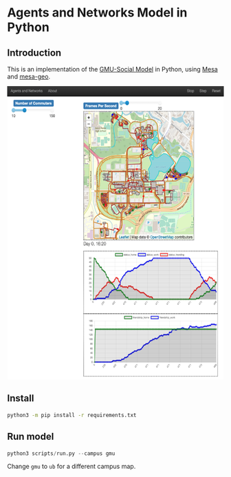 Agents and Networks Model in Python
==============================

## Introduction

This is an implementation of the [GMU-Social Model](https://github.com/abmgis/abmgis/blob/master/Chapter08-Networks/Models/GMU-Social/README.md) in Python, using [Mesa](https://github.com/projectmesa/mesa) and [mesa-geo](https://github.com/Corvince/mesa-geo).

<p align="center">
  <img width="588" height="681" src="outputs/figures/ub_example.png">
</p>

## Install

```bash
python3 -m pip install -r requirements.txt
```

## Run model

```python
python3 scripts/run.py --campus gmu
```

Change `gmu` to `ub` for a different campus map.
